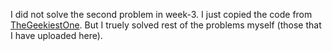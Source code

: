

I did not solve the second problem in week-3. I just copied the code from [TheGeekiestOne](https://github.com/TheGeekiestOne/Coursera-Data-Structures-and-Algorithms-Specialization/blob/master/Course%202%20-%20Data%20Structures/week2_priority_queues_and_disjoint_sets/2_job_queue/job_queue.cpp). But I truely solved rest of the problems myself (those that I have uploaded here).
